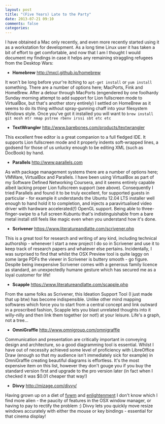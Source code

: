 ```yaml
---
layout: post
title: "(Five Years) Late to the Party"
date: 2013-07-21 09:10
comments: false
categories: 
---
```

I have obtained a Mac only recently, and even more recently started using it as a workstation for development. As a long time Linux user it has taken a bit of effort to get comfortable, and now that I am I thought I would document my findings in case it helps any remaining straggling refugees from the Desktop Wars:

* **Homebrew** http://mxcl.github.io/homebrew

It won't be long before your're itching to `apt-get install` or `yum install` something. There are a number of options here; MacPorts, Fink and HomeBrew. After a detour through MacPorts (engendered by one foolhardy Sunday morning attempt to add support for Lion fullscreen mode to VirtualBox, but that's another story entirely) I settled on HomeBrew as it seems to do its thing without spray-gunning chaff into your filesystem Windows style. Once you've got it installed you will want to `brew install git mosh mtr nmap pstree rbenv irssi sbt etc etc`

* **TextWrangler** http://www.barebones.com/products/textwrangler

This excellent free editor is a great companion to a full fledged IDE. It supports Lion fullscreen mode and it properly indents soft-wrapped lines, a godsend for those of us unlucky enough to be editing XML (such as DocBook) by hand.


* **Parallels** http://www.parallels.com

As with package management systems there are a number of options here; VMWare, VirtualBox and Parallels. I have been using VirtualBox as part of my Software Defined Networking Coursera, and it seems entirely capable albeit lacking proper Lion fullscreen support (see above). Consequently I tried Parallels and found it to be truly excellent, for supported guests in particular - for example it understands the Ubuntu 12.04 LTS installer well enough to hand hold it to completion, and injects a paravirtualised video driver with hardware accelerated(!) OpenGL support. Being able to three-finger-swipe to a full screen Kubuntu that's indistinguishable from a bare metal install still feels like magic even when you understand how it's done.

* **Scrivener** https://www.literatureandlatte.com/scrivener.php

This is a great tool for research and writing of any kind, including technical authorship - whenever I start a new project I do so in Scrivener and use it to keep track of research papers and whatever else pertains. Incidentally, I was surprised to find that whilst the OSX Preview tool is quite laggy on some large PDFs the viewer in Scrivener is buttery smooth - go figure. Despite being inexpensive Scrivener comes with a generous family licence as standard, an unexpectedly humane gesture which has secured me as a loyal customer for life!

* **Scapple** https://www.literatureandlatte.com/scapple.php

From the same folks as Scrivener, this Ideation Support Tool (I just made that up btw) has become indispensible. Unlike other mind mapping softwares which force you to start from a central concept and link outward in a proscribed fashion, Scapple lets you blast unrelated thoughts into it willy-nilly and then link them together (or not!) at your leisure. Life's a graph, not a tree...

* **OmniGraffle** http://www.omnigroup.com/omnigraffle

Communication and presentation are critically important in conveying design and architecture, so a good diagramming tool is essential. Whilst I have out of necessity achieved some level of proficiency with LibreOffice Draw (enough so that my audience isn't immediately sick for example) in OmniGraffle creating beautiful diagrams is effortless. It's the most expensive item on this list, however they don't gouge you if you buy the standard version first and upgrade to the pro version later (in fact when I checked it was $0.01 cheaper that way!)

* **Divvy** http://mizage.com/divvy/

Having grown up on a diet of [fvwm](http://www.fvwm.org) and [enlightenment](http://www.enlightenment.org) I don't know which I find more alien - the paucity of features in the OSX window manager, or having to pay to rectify the problem :) Divvy lets you quickly move resize windows accurately with either the mouse or key bindings - essential for that cinema display!
